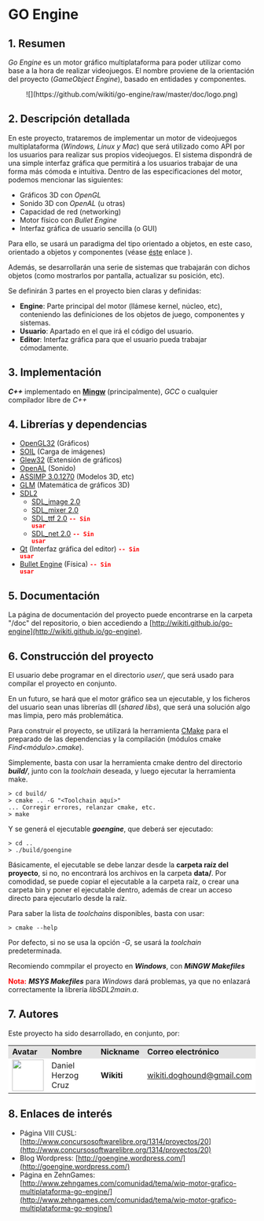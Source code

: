 # GO Engine


## 1. Resumen ##
*Go Engine* es un motor gráfico multiplataforma para poder utilizar como base a la hora de realizar videojuegos. El nombre proviene de la orientación del proyecto (*GameObject Engine*), basado en entidades y componentes.

<div align="center">
![](https://github.com/wikiti/go-engine/raw/master/doc/logo.png)
<div align="left">


## 2. Descripción detallada ##
En este proyecto, trataremos de implementar un motor de videojuegos multiplataforma (*Windows, Linux y Mac*) que será utilizado como API por los usuarios para realizar sus propios videojuegos.
El sistema dispondrá de una simple interfaz gráfica que permitirá a los usuarios trabajar de una forma más cómoda e intuitiva.
Dentro de las especificaciones del motor, podemos mencionar las siguientes:

- Gráficos 3D con *OpenGL*
- Sonido 3D con *OpenAL* (u otras)
- Capacidad de red (networking)
- Motor físico con *Bullet Engine*
- Interfaz gráfica de usuario sencilla (o GUI)

Para ello, se usará un paradigma del tipo orientado a objetos, en este caso, orientado a objetos y componentes (véase [éste](http://www.genbetadev.com/programacion-de-videojuegos/diseno-de-videojuegos-orientado-a-entidades-y-componentes "éste") enlace ).

Además, se desarrollarán una serie de sistemas que trabajarán con dichos objetos (como mostrarlos por pantalla, actualizar su posición, etc).

Se definirán 3 partes en el proyecto bien claras y definidas:

- **Engine**: Parte principal del motor (llámese kernel, núcleo, etc), conteniendo las definiciones de los objetos de juego, componentes y sistemas.
- **Usuario**: Apartado en el que irá el código del usuario.
- **Editor**: Interfaz gráfica para que el usuario pueda trabajar cómodamente.


## 3. Implementación ##
***C++*** implementado en [**Mingw**](http://www.mingw.org/) (principalmente), *GCC* o cualquier compilador libre de *C++*


## 4. Librerías y dependencias ##
- [OpenGL32](http://www.opengl.org/ "OpenGL32") (Gráficos) 
- [SOIL](http://www.opengl.org/wiki/Image_Libraries "SOIL") (Carga de imágenes)
- [Glew32](http://glew.sourceforge.net/ "glew32") (Extensión de gráficos) 
- [OpenAL](http://kcat.strangesoft.net/openal.html "OpenAL") (Sonido)
- [ASSIMP 3.0.1270](http://assimp.sourceforge.net/ "ASSIMP") (Modelos 3D, etc)
- [GLM](http://glm.g-truc.net/ "GL Maths") (Matemática de gráficos 3D)
- [SDL2](http://www.libsdl.org/ "SDL2")
	- [SDL_image 2.0](http://www.libsdl.org/projects/SDL_image/ "SDL_image 2.0")
	- [SDL_mixer 2.0	](http://www.libsdl.org/projects/SDL_mixer/ "SDL_mixer 2.0")
	- [SDL_ttf 2.0](http://www.libsdl.org/projects/SDL_ttf/ "SDL_ttf 2.0") <span style="color: red; font-weight: bold;"><code>-- Sin usar</code></span>
	- [SDL_net 2.0](	http://www.libsdl.org/projects/SDL_net/ "SDL_net 2.0") <span style="color: red; font-weight: bold;"><code>-- Sin usar</code></span>
- [Qt](http://qt-project.org/ "Qt") (Interfaz gráfica del editor) <span style="color: red; font-weight: bold;"><code>-- Sin usar</code></span>
- [Bullet Engine](http://bulletphysics.org/wordpress/ "Bullet Engine") (Física) <span style="color: red; font-weight: bold;"><code>-- Sin usar</code></span>


## 5. Documentación ##

La página de documentación del proyecto puede encontrarse en la carpeta "/doc" del repositorio, o bien accediendo a [http://wikiti.github.io/go-engine](http://wikiti.github.io/go-engine).

## 6. Construcción del proyecto ##
El usuario debe programar en el directorio *user/*, que será usado para compilar el proyecto en conjunto.

En un futuro, se hará que el motor gráfico sea un ejecutable, y los ficheros del usuario sean unas librerías dll (*shared libs*), que será una solución algo mas limpia, pero más problemática.

Para construir el proyecto, se utilizará la herramienta [CMake](http://www.cmake.org/) para el preparado de las dependencias y la compilación (módulos cmake *Find&lt;módulo&gt;.cmake*).

Simplemente, basta con usar la herramienta cmake dentro del directorio ***build/***, junto con la *toolchain* deseada, y luego ejecutar la herramienta make.

	> cd build/
	> cmake .. -G "<Toolchain aquí>"
	... Corregir errores, relanzar cmake, etc.
	> make


Y se generá el ejecutable ***goengine***, que deberá ser ejecutado:

	> cd ..
	> ./build/goengine

Básicamente, el ejecutable se debe lanzar desde la **carpeta raíz del proyecto**, si no, no encontrará los archivos en la carpeta **data/**.
Por comodidad, se puede copiar el ejecutable a la carpeta raíz, o crear una carpeta bin y poner el ejecutable dentro, además de crear un acceso directo para ejecutarlo desde la raíz.


Para saber la lista de *toolchains* disponibles, basta con usar:

	> cmake --help

Por defecto, si no se usa la opción *-G*, se usará la *toolchain* predeterminada.

Recomiendo commpilar el proyecto en ***Windows***, con ***MiNGW Makefiles***

<span style="color: red; font-weight: bold;">Nota:</span> ***MSYS Makefiles*** para *Windows* dará problemas, ya que no enlazará correctamente la librería *libSDL2main.a*. 

## 7. Autores ##

Este proyecto ha sido desarrollado, en conjunto, por:

<!-- Tabla -->
<table cellspacing="0">
  <tr  style="background-color: #E3E3E3;">
    <td> <b>Avatar</b> </td>
    <td> <b>Nombre</b> </td>
    <td> <b>Nickname</b> </td>
	<td> <b>Correo electrónico</b> </td>
  </tr>
  <tr style="background-color: #FFFFFF;">
    <td> <img width="64"src="http://imageshack.us/a/img209/6782/parrotav.png"/> </td>
    <td> Daniel Herzog Cruz </td>
    <td> <b>Wikiti</b> </td>
	<td> <a href="mailto:wikiti.doghound@gmail.com"> wikiti.doghound@gmail.com</a> </td>
  </tr>
</table>
<!-- Fin tabla -->


## 8. Enlaces de interés ##

- Página VIII CUSL: [http://www.concursosoftwarelibre.org/1314/proyectos/20](http://www.concursosoftwarelibre.org/1314/proyectos/20)
- Blog Wordpress: [http://goengine.wordpress.com/](http://goengine.wordpress.com/)
- Página en ZehnGames: [http://www.zehngames.com/comunidad/tema/wip-motor-grafico-multiplataforma-go-engine/](http://www.zehngames.com/comunidad/tema/wip-motor-grafico-multiplataforma-go-engine/)
